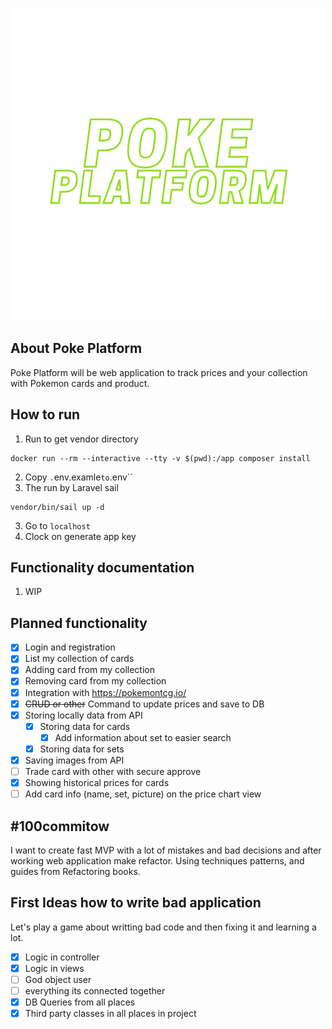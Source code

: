 <p align="center"><a href="/"><img src="public/logo.png"></a></p>


## About Poke Platform

Poke Platform will be web application to track prices and your collection with Pokemon cards and product. 

## How to run
1. Run to get vendor directory
```shell
docker run --rm --interactive --tty -v $(pwd):/app composer install
```
2. Copy `.`env.examle`` to ``.env``
3. The run by Laravel sail
```shell
vendor/bin/sail up -d
```
3. Go to ``localhost``
4. Clock on generate app key

## Functionality documentation

1. WIP


## Planned functionality
- [x] Login and registration
- [x] List my collection of cards
- [x] Adding card from my collection
- [x] Removing  card from my collection
- [x] Integration with https://pokemontcg.io/ 
- [x] ~~CRUD or other~~ Command to update prices and save to DB
- [x] Storing locally data from API
  - [x] Storing data for cards
    - [x] Add information about set to easier search
  - [x] Storing data for sets
- [x] Saving images from API
- [ ] Trade card with other with secure approve
- [x] Showing historical prices for cards
- [ ] Add card info (name, set, picture) on the price chart view
 
## #100commitow

I want to create fast MVP with a lot of mistakes and bad decisions and after working web application make refactor. Using techniques patterns, and guides from Refactoring books.

## First Ideas how to write bad application

Let's play a game about writting bad code and then fixing it and learning a lot.
- [x] Logic in controller
- [x] Logic in views
- [ ] God object user
- [ ] everything its connected together
- [x] DB Queries from all places
- [x] Third party classes in all places in project
